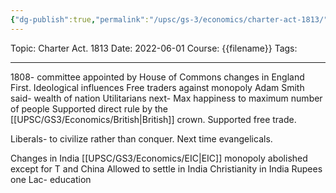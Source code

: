 ```yaml
---
{"dg-publish":true,"permalink":"/upsc/gs-3/economics/charter-act-1813/","dgHomeLink":true,"dgPassFrontmatter":false}
---
```


Topic: Charter Act. 1813
Date: 2022-06-01
Course: {{filename}}
Tags: 

---



1808- committee appointed by House of Commons
changes in England
First.
Ideological influences
Free traders against monopoly
Adam Smith said- wealth of nation
Utilitarians next- Max happiness to maximum number of people
Supported direct rule by the [[UPSC/GS3/Economics/British|British]] crown.
Supported free trade.

Liberals- to civilize rather than conquer.
Next time evangelicals.

Changes in India
[[UPSC/GS3/Economics/EIC|EIC]] monopoly abolished except for T and China
Allowed to settle in India
Christianity in India
Rupees one Lac- education